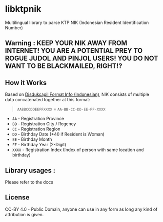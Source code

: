 # libktpnik
Multilingual library to parse KTP NIK (Indonesian Resident Identification Number)

## Warning : KEEP YOUR NIK AWAY FROM INTERNET! YOU ARE A POTENTIAL PREY TO ROGUE JUDOL AND PINJOL USERS! YOU DO NOT WANT TO BE BLACKMAILED, RIGHT!?

## How it Works
Based on [Disdukcapil Format Info (Indonesian)](https://dispenduk.mojokertokota.go.id/home/berita/Arti-kode-angka-dalam-NIK-E-KTP), NIK consists of multiple data concatenated together at this format:
> `AABBCCDDEEFFXXXX` = `AA-BB-CC-DD-EE-FF-XXXX`
- `AA` - Registration Province
- `BB` - Registration City / Regency
- `CC` - Registration Region
- `DD` - Birthday Date (+40 if Resident is Woman)
- `EE` - Birthday Month
- `FF` - Birthday Year (2-Digit)
- `XXXX` - Registration Index (Index of person with same location and birthday)

## Library usages :
Please refer to the docs

## License
CC-BY 4.0 - Public Domain, anyone can use in any form as long any kind of attribution is given.